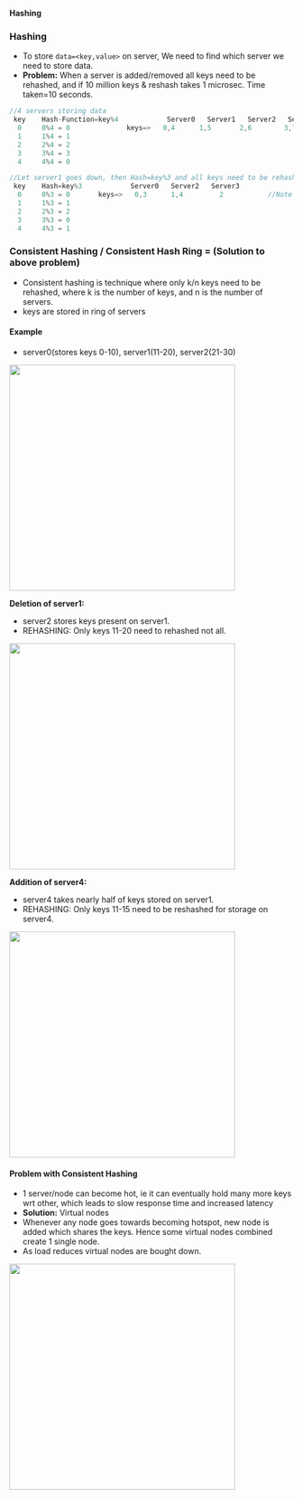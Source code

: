 **Hashing**

### Hashing
- To store `data=<key,value>` on server, We need to find which server we need to store data.
- **Problem:** When a server is added/removed all keys need to be rehashed, and if 10 million keys & reshash takes 1 microsec. Time taken=10 seconds.
```c
//4 servers storing data
 key    Hash-Function=key%4            Server0   Server1   Server2   Server3
  0     0%4 = 0              keys=>   0,4      1,5       2,6        3,7
  1     1%4 = 1
  2     2%4 = 2
  3     3%4 = 3
  4     4%4 = 0

//Let server1 goes down, then Hash=key%3 and all keys need to be rehashed
 key    Hash=key%3            Server0   Server2   Server3
  0     0%3 = 0       keys=>   0,3      1,4         2           //Note key=4 was on server0 now on server2. key=2 now on server3
  1     1%3 = 1
  2     2%3 = 2
  3     3%3 = 0
  4     4%3 = 1
```

### Consistent Hashing / Consistent Hash Ring = (Solution to above problem)
- Consistent hashing is technique where only k/n keys need to be rehashed, where k is the number of keys, and n is the number of servers.
- keys are stored in ring of servers
#### Example
- server0(stores keys 0-10), server1(11-20), server2(21-30)
<img src=images/Consistent Hashing1.png width=400/>

**Deletion of server1:**
 - server2 stores keys present on server1.
 - REHASHING: Only keys 11-20 need to rehashed not all.
<img src=images/Consistent Hashing_Deletion.png width=400/>

**Addition of server4:**
 - server4 takes nearly half of keys stored on server1.
 - REHASHING: Only keys 11-15 need to be reshashed for storage on server4.
<img src=images/Consistent Hashing_Addition.png width=400/>

#### Problem with Consistent Hashing
- 1 server/node can become hot, ie it can eventually hold many more keys wrt other, which leads to slow response time and increased latency
- **Solution:** Virtual nodes
 - Whenever any node goes towards becoming hotspot, new node is added which shares the keys. Hence some virtual nodes combined create 1 single node.
 - As load reduces virtual nodes are bought down.
<img src=images/Consistent Hashing_VirtualNodes.png width=400/>
